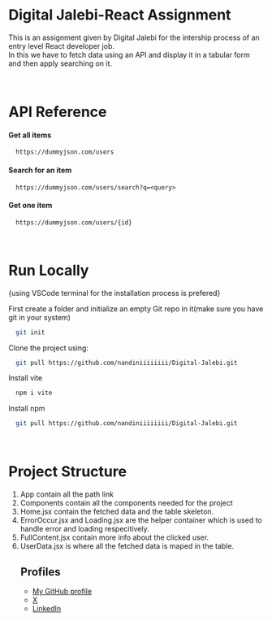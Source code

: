 
# Digital Jalebi-React Assignment

This is an assignment given by Digital Jalebi for the intership process of an entry level React developer job.<br>
In this we have to fetch data using an API and display it in a tabular form and then apply searching on it.

<br>

# API Reference

#### Get all items

```http
  https://dummyjson.com/users
```


#### Search for an item

```http
  https://dummyjson.com/users/search?q=<query>
```

#### Get one item

```http
  https://dummyjson.com/users/{id}
```
<br>

# Run Locally
{using VSCode terminal for the installation process  is prefered}

First create a folder and initialize an empty Git repo in it(make sure you have git in your system)

```bash
  git init
```
    
Clone the project using: 

```bash
  git pull https://github.com/nandiniiiiiiii/Digital-Jalebi.git
```
    
Install vite

```bash
  npm i vite
```
    
Install npm 

```bash
  git pull https://github.com/nandiniiiiiiii/Digital-Jalebi.git
```

<br>

# Project Structure

<ol>
<li>App contain all the path link
<li>Components contain all the components needed for the project
<li>Home.jsx contain the fetched data and the table skeleton.
<li>ErrorOccur.jsx and Loading.jsx are the helper container which is used to handle error and loading respecitively.
<li>FullContent.jsx contain more info about the clicked user. 
<li>UserData.jsx is where all the fetched data is maped in the table.

<br>

## Profiles

 - [My GitHub profile](https://github.com/nandiniiiiiiii)
 - [X ](https://x.com/Nandini05341089?t=YaG88mllf9cyxIYfpbLK1A&s=08 )
 - [LinkedIn](https://www.linkedin.com/in/nandini-negi-b9393a234)
